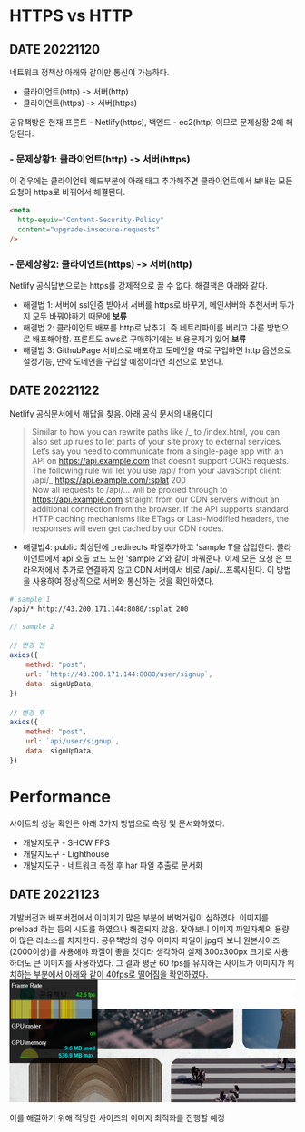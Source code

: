# HTTPS vs HTTP

## DATE 20221120

네트워크 정책상 아래와 같이만 통신이 가능하다.

- 클라이언트(http) -> 서버(http)
- 클라이언트(https) -> 서버(https)

공유책방은 현재 프론트 - Netlify(https), 백엔드 - ec2(http) 이므로 문제상황 2에 해당된다.

### - 문제상황1: 클라이언트(http) -> 서버(https)

이 경우에는 클라이언테 헤드부분에 아래 태그 추가해주면 클라이언트에서 보내는 모든 요청이 https로 바뀌어서 해결된다.

```html
<meta
  http-equiv="Content-Security-Policy"
  content="upgrade-insecure-requests"
/>
```

### - 문제상황2: 클라이언트(https) -> 서버(http)

Netlify 공식답변으로는 https를 강제적으로 끌 수 없다. 해결책은 아래와 같다.

- 해결법 1: 서버에 ssl인증 받아서 서버를 https로 바꾸기, 메인서버와 추천서버 두가지 모두 바꿔야하기 때문에 **보류**
- 해결법 2: 클라이언트 배포를 http로 낮추기. 즉 네트리파이를 버리고 다른 방법으로 배포해야함. 프론트도 aws로 구매하기에는 비용문제가 있어 **보류**
- 해결법 3: GithubPage 서비스로 배포하고 도메인을 따로 구입하면 http 옵션으로 설정가능, 만약 도메인을 구입할 예정이라면 최선으로 보인다.

## DATE 20221122

Netlify 공식문서에서 해답을 찾음. 아래 공식 문서의 내용이다

> Similar to how you can rewrite paths like /_ to /index.html, you can also set up rules to let parts of your site proxy to external services. Let’s say you need to communicate from a single-page app with an API on https://api.example.com that doesn’t support CORS requests. The following rule will let you use /api/ from your JavaScript client:  
> /api/_ https://api.example.com/:splat 200  
> Now all requests to /api/... will be proxied through to https://api.example.com straight from our CDN servers without an additional connection from the browser. If the API supports standard HTTP caching mechanisms like ETags or Last-Modified headers, the responses will even get cached by our CDN nodes.

- 해결법4: public 최상단에 \_redirects 파일추가하고 'sample 1'을 삽입한다. 클라이언트에서 api 호출 코드 또한 'sample 2'와 같이 바꿔준다. 이제 모든 요청 은 브라우저에서 추가로 연결하지 않고 CDN 서버에서 바로 /api/...프록시된다. 이 방법을 사용하여 정상적으로 서버와 통신하는 것을 확인하였다.

```bash
# sample 1
/api/* http://43.200.171.144:8080/:splat 200
```

```JavaScript
// sample 2

// 변경 전
axios({
    method: "post",
    url: `http://43.200.171.144:8080/user/signup`,
    data: signUpData,
})

// 변경 후
axios({
    method: "post",
    url: `api/user/signup`,
    data: signUpData,
})
```

# Performance

사이트의 성능 확인은 아래 3가지 방법으로 측정 및 문서화하였다.

- 개발자도구 - SHOW FPS
- 개발자도구 - Lighthouse
- 개발자도구 - 네트워크 측정 후 har 파일 추출로 문서화

## DATE 20221123

개발버전과 배포버전에서 이미지가 많은 부분에 버벅거림이 심하였다. 이미지를 preload 하는 등의 시도를 하였으나 해결되지 않음. 찾아보니 이미지 파일자체의 용량이 많은 리소스를 차지한다. 공유책방의 경우 이미지 파일이 jpg다 보니 원본사이즈(2000이상)를 사용해야 화질이 좋을 것이라 생각하여 실제 300x300px 크기로 사용하더도 큰 이미지를 사용하였다. 그 결과 평균 60 fps를 유지하는 사이트가 이미지가 위치하는 부분에서 아래와 같이 40fps로 떨어짐을 확인하였다.
![screenshot](./performance/FPS-%EC%B5%9C%EC%A0%81%ED%99%94%EC%A0%84-1123.png)

이를 해결하기 위해 적당한 사이즈의 이미지 최적화를 진행할 예정
